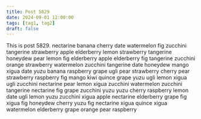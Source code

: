 ```yaml
---
title: Post 5829
date: 2024-09-01 12:00:00
tags: [tag1, tag2]
draft: false
---
```

This is post 5829.
nectarine
banana
cherry
date
watermelon
fig
zucchini
tangerine
strawberry
apple
elderberry
lemon
strawberry
tangerine
honeydew
pear
lemon
fig
elderberry
apple
elderberry
fig
tangerine
zucchini
orange
strawberry
watermelon
zucchini
tangerine
date
honeydew
mango
xigua
date
yuzu
banana
raspberry
grape
ugli
pear
strawberry
cherry
pear
strawberry
raspberry
fig
mango
kiwi
quince
grape
yuzu
ugli
lemon
xigua
ugli
zucchini
nectarine
pear
lemon
xigua
zucchini
watermelon
zucchini
tangerine
nectarine
fig
grape
zucchini
yuzu
yuzu
cherry
raspberry
lemon
date
ugli
lemon
yuzu
zucchini
xigua
apple
nectarine
elderberry
grape
fig
xigua
fig
honeydew
cherry
yuzu
fig
nectarine
xigua
quince
xigua
watermelon
elderberry
grape
orange
pear
raspberry
